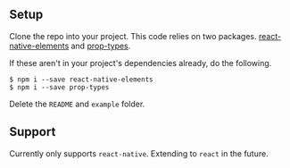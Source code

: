 ## Setup

Clone the repo into your project. This code relies on two packages. [react-native-elements](https://www.npmjs.com/package/react-native-elements) and [prop-types](https://www.npmjs.com/package/prop-types).

If these aren't in your project's dependencies already, do the following.

```
$ npm i --save react-native-elements
$ npm i --save prop-types
```

Delete the `README` and `example` folder.

## Support

Currently only supports `react-native`. Extending to `react` in the future.